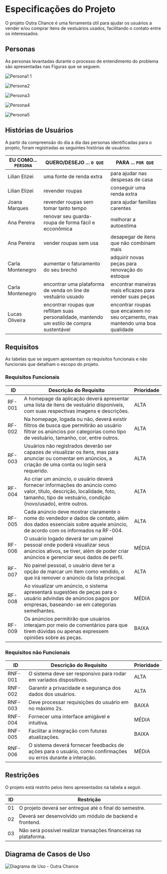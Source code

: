 # Especificações do Projeto

O projeto Outra Chance é uma ferramenta útil para ajudar os usuários a vender e/ou comprar itens de vestuários usados, facilitando o contato entre os interessados.  

## Personas

As personas levantadas durante o processo de entendimento do problema são apresentadas nas Figuras que se seguem. 

![Persona1 1](https://github.com/ICEI-PUC-Minas-PMV-ADS/pmv-ads-2023-2-e2-proj-int-t11-pmv-ads-2023-2-e2-proj-int-t11-grupo3/assets/126190493/2fb42323-abbf-431a-8063-b9164d401294)

![Persona2](https://github.com/ICEI-PUC-Minas-PMV-ADS/pmv-ads-2023-2-e2-proj-int-t11-pmv-ads-2023-2-e2-proj-int-t11-grupo3/assets/126190493/c5b9ec42-87fe-438a-8826-231d7b466c51)

![Persona3](https://github.com/ICEI-PUC-Minas-PMV-ADS/pmv-ads-2023-2-e2-proj-int-t11-pmv-ads-2023-2-e2-proj-int-t11-grupo3/assets/126190493/32a4b002-00e3-454c-9529-4b8dc388177a)

![Persona4](https://github.com/ICEI-PUC-Minas-PMV-ADS/pmv-ads-2023-2-e2-proj-int-t11-pmv-ads-2023-2-e2-proj-int-t11-grupo3/assets/126190493/2bd66e30-7559-47e4-8a3a-e88e77db135e)

![Persona5](https://github.com/ICEI-PUC-Minas-PMV-ADS/pmv-ads-2023-2-e2-proj-int-t11-pmv-ads-2023-2-e2-proj-int-t11-grupo3/assets/126190493/a83adb01-219e-4239-8c6a-e3022ee4e1ba)

## Histórias de Usuários

A partir da compreensão do dia a dia das personas identificadas para o projeto, foram registradas as seguintes histórias de usuários:

|EU COMO... `PERSONA`|QUERO/DESEJO ... `O QUE`                                                                    |PARA ... `POR QUE`                                                                                          |
|--------------------|--------------------------------------------------------------------------------------------|------------------------------------------------------------------------------------------------------------|
|Lilian Elizei       | uma fonte de renda extra                                                                   | para ajudar nas despesas de casa                                                                           |
|Lilian Elizei       | revender roupas                                                                            | conseguir uma renda extra                                                                                  |
|Joana Marques       | revender roupas sem tomar tanto tempo                                                      | para ajudar famílias carentes                                                                              | 
|Ana Pereira         | renovar seu guarda-roupa de forma fácil e ecconômica                                       | melhorar a autoestima                                                                                      |
|Ana Pereira         | vender roupas sem usa                                                                      | desapegar de itens que não combinam mais                                                                   |
|Carla Montenegro    | aumentar o faturamento do seu brechó                                                       | adquirir novas peças para renovação do estoque                                                             |
|Carla Montenegro    | encontrar uma plataforma de venda on line de vestuário usuado                              | encontrar maneiras mais eficazes para vender suas peças                                                    |
|Lucas Oliveira      | encontrar roupas que reflitam suas personalidade, mantendo um estilo de compra sustentável | encontrar roupas que encaixem no seu orçamento, mas mantendo uma boa qualidade                             |

   
## Requisitos

As tabelas que se seguem apresentam os requisitos funcionais e não funcionais que detalham o escopo do projeto.

### Requisitos Funcionais

|ID       | Descrição do Requisito                                                                                                                                                     | Prioridade |
|---------|----------------------------------------------------------------------------------------------------------------------------------------------------------------------------|------------|
|RF-001   | A homepage da aplicação deverá apresentar uma lista de itens de vestuário disponíveis, com suas respectivas imagens e descrições.                                          | ALTA       | 
|RF-002   | Na homepage, logada ou não, deverá existir filtros de busca que permitirão ao usuário filtrar os anúncios por categorias como tipo de vestuário, tamanho, cor, entre outros. | ALTA       |
|RF-003   | Usuários não registrados deverão ser capazes de visualizar os itens, mas para anunciar ou comentar em anúncios, a criação de uma conta ou login será requerido.                    | ALTA       |
|RF-004   | Ao criar um anúncio, o usuário deverá fornecer informações do anúncio como valor, título, descrição, localidade, foto, tamanho, tipo de vestuário, condição (novo/usado), entre outros.         | ALTA       |
|RF-005   | Cada anúncio deve mostrar claramente o nome do vendedor e dados de contato, além dos dados essenciais sobre aquele anúncio, de acordo com os informados na RF-004.                                                          | ALTA       |
|RF-006   | O usuário logado deverá ter um painel pessoal onde poderá visualizar seus anúncios ativos, se tiver, além de poder criar anúncios e gerenciar seus dados de perfil.                                  | MÉDIA      |
|RF-007   | No painel pessoal, o usuário deve ter a opção de marcar um item como vendido, o que irá remover o anúncio da lista principal.          | ALTA       |
|RF-008   | Ao visualizar um anúncio, o sistema apresentará sugestões de peças para o usuário advindas de anúncios pagos por empresas, baseando-se em categorias semelhantes.          | MÉDIA      |
|RF-009   | Os anúncios permitirão que usuários interajam por meio de comentários para que tirem dúvidas ou apenas expressem opiniões sobre as peças.                                  | BAIXA      |

### Requisitos não Funcionais

|ID        | Descrição do Requisito                                                                                                                                                    | Prioridade |
|----------|---------------------------------------------------------------------------------------------------------------------------------------------------------------------------|------------|
|RNF-001   | O sistema deve ser responsivo para rodar em variados dispositivos.                                                                                                        | ALTA       | 
|RNF-002   | Garantir a privacidade e segurança dos dados dos usuários.                                                                                                                | ALTA       |
|RNF-003   | Deve processar requisições do usuário em no máximo 2s.                                                                                                                    | BAIXA      |
|RNF-004   | Fornecer uma interface amigável e intuitiva.                                                                                                                              | MÉDIA      |
|RNF-005   | Facilitar a integração com futuras atualizações.                                                                                                                          | BAIXA      |
|RNF-006   | O sistema deverá fornecer feedbacks de ações para o usuário, como confirmações ou erros durante a interação.                                                              | MÉDIA      |

## Restrições

O projeto está restrito pelos itens apresentados na tabela a seguir.

|ID| Restrição                                                                                                                                                                                      |
|--|------------------------------------------------------------------------------------------------------------------------------------------------------------------------------------------------|
|01| O projeto deverá ser entregue até o final do semestre.                                                                                                                                         |
|02| Deverá ser desenvolvido um módulo de backend e frontend.                                                                                                                                       |
|03| Não será possível realizar transações financeiras na plataforma.                                                                                                                               |


## Diagrama de Casos de Uso

![Diagrama de Uso - Outra Chance](https://github.com/ICEI-PUC-Minas-PMV-ADS/pmv-ads-2023-2-e2-proj-int-t11-pmv-ads-2023-2-e2-proj-int-t11-grupo3/assets/126190493/0ae734ca-bfd8-4bb0-bb6e-b754b5b8cd47)

